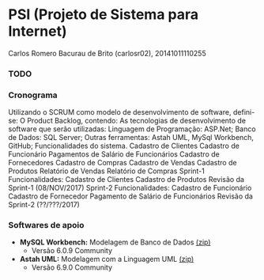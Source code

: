 # PSI (Projeto de Sistema para Internet)
Carlos Romero Bacurau de Brito (carlosr02), 20141011110255

<h3>TODO</h3>

<h3>Cronograma</h3>

Utilizando o SCRUM como modelo de desenvolvimento de software, defini-se:
O Product Backlog, contendo:
As tecnologias de desenvolvimento de software que serão utilizadas:
Linguagem de Programação: ASP.Net;
Banco de Dados: SQL Server;
Outras ferramentas: Astah UML, MySql Workbench, GitHub;
Funcionalidades do sistema.
Cadastro de Clientes
Cadastro de Funcionário
Pagamentos de Salário de Funcionários
Cadastro de Fornecedores
Cadastro de Compras
Cadastro de Vendas
Cadastro de Produtos
Relatório de Vendas
Relatório de Compras
Sprint-1
Funcionalidades:
Cadastro de Clientes
Cadastro de Produtos
Revisão da Sprint-1 (08/NOV/2017)
Sprint-2
Funcionalidades:
Cadastro de Funcionário
Cadastro de Fornecedor
Pagamento de Salário de Funcionários
Revisão da Sprint-2 (??/???/2017)

<h3>Softwares de apoio</h3>

* **MySQL Workbench:** Modelagem de Banco de Dados [(zip)](http://diatinf.ifrn.edu.br/prof/lib/exe/fetch.php?media=user:1577657:mysql-workbench-community-6.0.9-win32-noinstall.zip)
  * Versão 6.0.9 Community
* **Astah UML:** Modelagem com a Linguagem UML [(zip)](http://diatinf.ifrn.edu.br/prof/lib/exe/fetch.php?media=user:1577657:astah-community-6.9.0.zip)
  * Versão 6.9.0 Community
